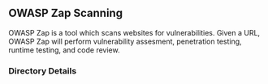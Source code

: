 ## OWASP Zap Scanning
OWASP Zap is a tool which scans websites for vulnerabilities. Given a URL, OWASP Zap will perform vulnerability assesment, penetration testing, runtime testing, and code review.

### Directory Details